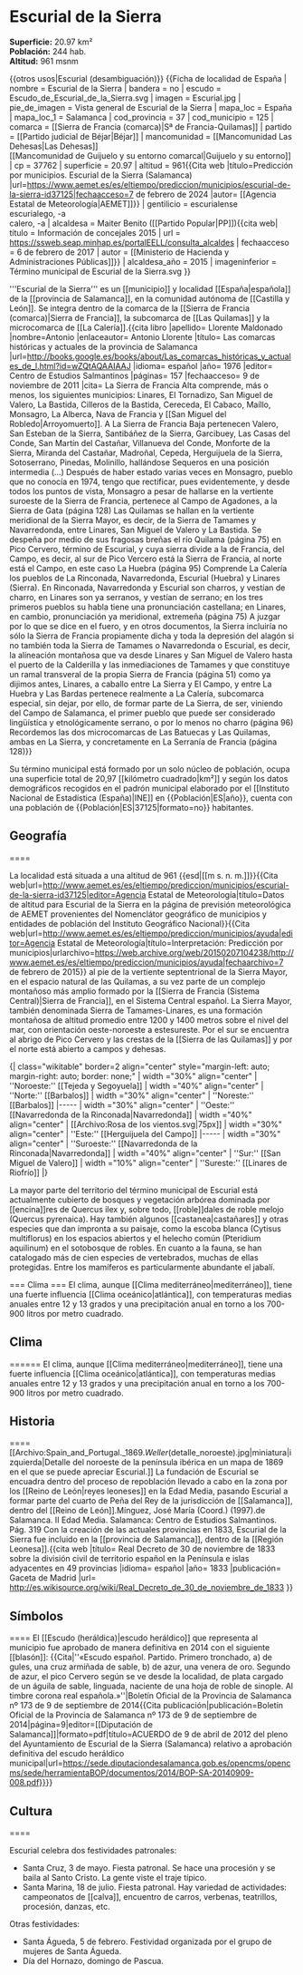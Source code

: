 # Escurial de la Sierra

**Superficie:** 20.97 km²  
**Población:** 244 hab.  
**Altitud:** 961 msnm  

{{otros usos|Escurial (desambiguación)}}
{{Ficha de localidad de España
| nombre = Escurial de la Sierra
| bandera = no
| escudo = Escudo_de_Escurial_de_la_Sierra.svg
| imagen = Escurial.jpg
| pie_de_imagen = Vista general de Escurial de la Sierra
| mapa_loc = España
| mapa_loc_1 = Salamanca
| cod_provincia = 37
| cod_municipio = 125
| comarca = [[Sierra de Francia (comarca)|Sª de Francia-Quilamas]]
| partido = [[Partido judicial de Béjar|Béjar]]
| mancomunidad = [[Mancomunidad Las Dehesas|Las Dehesas]]<br>[[Mancomunidad de Guijuelo y su entorno comarcal|Guijuelo y su entorno]]
| cp = 37762
| superficie = 20.97
| altitud = 961<ref>{{Cita web |título=Predicción por municipios. Escurial de la Sierra (Salamanca) |url=https://www.aemet.es/es/eltiempo/prediccion/municipios/escurial-de-la-sierra-id37125|fechaacceso=7 de febrero de 2024 |autor= [[Agencia Estatal de Meteorología|AEMET]]}}</ref>
| gentilicio = escurialense<br>escurialego, -a<br>calero, -a
| alcaldesa = Maiter Benito ([[Partido Popular|PP]])<ref>{{cita web| título = Información de concejales 2015 | url = https://ssweb.seap.minhap.es/portalEELL/consulta_alcaldes | fechaacceso = 6 de febrero de 2017 | autor = [[Ministerio de Hacienda y Administraciones Públicas]]}}</ref>
| alcaldesa_año = 2015
| imageninferior = Término municipal de Escurial de la Sierra.svg
}}

'''Escurial de la Sierra''' es un [[municipio]] y localidad [[España|española]] de la [[provincia de Salamanca]], en la comunidad autónoma de [[Castilla y León]]. Se integra dentro de la comarca de la [[Sierra de Francia (comarca)|Sierra de Francia]], la subcomarca de [[Las Quilamas]] y la microcomarca de [[La Calería]].<ref name=ref_duplicada_1>{{cita libro |apellido= Llorente Maldonado |nombre=Antonio |enlaceautor= Antonio Llorente |título= Las comarcas históricas y actuales de la provincia de Salamanca |url=http://books.google.es/books/about/Las_comarcas_históricas_y_actuales_de_l.html?id=wZQtAQAAIAAJ |idioma= español |año= 1976 |editor= Centro de Estudios Salmantinos |páginas= 157 |fechaacceso= 9 de noviembre de 2011 |cita= La Sierra de Francia Alta comprende, más o menos, los siguientes municipios: Linares, El Tornadizo, San Miguel de Valero, La Bastida, Cilleros de la Bastida, Cereceda, El Cabaco, Maíllo, Monsagro, La Alberca, Nava de Francia y [[San Miguel del Robledo|Arroyomuerto]]. A La Sierra de Francia Baja pertenecen Valero, San Esteban de la Sierra, Santibáñez de la Sierra, Garcibuey, Las Casas del Conde, San Martín del Castañar, Villanueva del Conde, Monforte de la Sierra, Miranda del Castañar, Madroñal, Cepeda, Herguijuela de la Sierra, Sotoserrano, Pinedas, Molinillo, hallándose Sequeros en una posición intermedia (...) Después de haber estado varias veces en Monsagro, pueblo que no conocía en 1974, tengo que rectificar, pues evidentemente, y desde todos los puntos de vista, Monsagro a pesar de hallarse en la vertiente suroeste de la Sierra de Francia, pertenece al Campo de Agadones, a la Sierra de Gata (página 128) Las Quilamas se hallan en la vertiente meridional de la Sierra Mayor, es decir, de la Sierra de Tamames y Navarredonda, entre Linares, San Miguel de Valero y La Bastida. Se despeña por medio de sus fragosas breñas el río Quilama (página 75) en Pico Cervero, término de Escurial, y cuya sierra divide a la de Francia, del Campo, es decir, al sur de Pico Vercero está la Sierra de Francia, al norte está el Campo, en este caso La Huebra (página 95) Comprende La Calería los pueblos de La Rinconada, Navarredonda, Escurial (Huebra) y Linares (Sierra). En Rinconada, Navarredonda y Escurial son charros, y vestían de charro, en Linares son ya serranos, y vestían de serrano; en los tres primeros pueblos su habla tiene una pronunciación castellana; en Linares, en cambio, pronunciación ya meridional, extremeña (página 75) A juzgar por lo que se dice en el fuero, y en otros documentos, la Sierra incluiría no sólo la Sierra de Francia propiamente dicha y toda la depresión del alagón si no también toda la Sierra de Tamames o Navarredonda o Escurial, es decir, la alineación montañosa que va desde Linares y San Miguel de Valero hasta el puerto de la Calderilla y las inmediaciones de Tamames y que constituye un ramal transveral de la propia Sierra de Francia (página 51) como ya dijimos antes, Linares, a caballo entre La Sierra y El Campo, y entre La Huebra y Las Bardas pertenece realmente a La Calería, subcomarca especial, sin dejar, por ello, de formar parte de La Sierra, de ser, viniendo del Campo de Salamanca, el primer pueblo que puede ser considerado lingüística y etnológicamente serrano, o por lo menos no charro (página 96) Recordemos las dos microcomarcas de Las Batuecas y Las Quilamas, ambas en La Sierra, y concretamente en La Serranía de Francia (página 128)}}</ref>

Su término municipal está formado por un solo núcleo de población, ocupa una superficie total de 20,97&nbsp;[[kilómetro cuadrado|km²]] y según los datos demográficos recogidos en el padrón municipal elaborado por el [[Instituto Nacional de Estadística (España)|INE]] en {{Población|ES|año}}, cuenta con una población de {{Población|ES|37125|formato=no}} habitantes.

## Geografía

====

La localidad está situada a una altitud de 961&nbsp;{{esd|[[m s. n. m.]]}}<ref name=altitud>{{Cita web|url=http://www.aemet.es/es/eltiempo/prediccion/municipios/escurial-de-la-sierra-id37125|editor=Agencia Estatal de Meteorología|título=Datos de altitud para Escurial de la Sierra en la página de previsión meteorológica de AEMET provenientes del Nomenclátor geográfico de municipios y entidades de población del Instituto Geográfico Nacional}}</ref><ref>{{Cita web|url=http://www.aemet.es/es/eltiempo/prediccion/municipios/ayuda|editor=Agencia Estatal de Meteorología|título=Interpretación: Predicción por municipios|urlarchivo=https://web.archive.org/web/20150207104238/http://www.aemet.es/es/eltiempo/prediccion/municipios/ayuda|fechaarchivo=7 de febrero de 2015}}</ref> al pie de la vertiente septentrional de la Sierra Mayor, en el espacio natural de las Quilamas, a su vez parte de un complejo montañoso más amplio formado por la [[Sierra de Francia (Sistema Central)|Sierra de Francia]], en el Sistema Central español. La Sierra Mayor, también denominada Sierra de Tamames-Linares, es una formación montañosa de altitud promedio entre 1200 y 1400 metros sobre el nivel del mar, con orientación oeste-noroeste a estesureste. Por el sur se encuentra al abrigo de Pico Cervero y las crestas de la [[Sierra de las Quilamas]] y por el norte está abierto a campos y dehesas.

{| class="wikitable" border=2 align="center" style="margin-left: auto; margin-right: auto; border: none;"
| width ="30%" align="center" | ''Noroeste:'' [[Tejeda y Segoyuela]]
| width ="40%" align="center" | ''Norte:'' [[Barbalos]]
| width ="30%" align="center" | ''Noreste:'' [[Barbalos]]
|-----
| width ="30%" align="center" | ''Oeste:'' [[Navarredonda de la Rinconada|Navarredonda]]
| width ="40%" align="center" | [[Archivo:Rosa de los vientos.svg|75px]]
| width ="30%" align="center" | ''Este:'' [[Herguijuela del Campo]]
|-----
| width ="30%" align="center" | ''Suroeste:'' [[Navarredonda de la Rinconada|Navarredonda]]
| width ="40%" align="center" | ''Sur:'' [[San Miguel de Valero]]
| width ="10%" align="center" | ''Sureste:'' [[Linares de Riofrío]]
|}

La mayor parte del territorio del término municipal de Escurial está actualmente cubierto de bosques y vegetación arbórea dominada por [[encina]]res de Quercus ilex y, sobre todo, [[roble]]dales de roble melojo (Quercus pyrenaica). Hay también algunos [[castanea|castañares]] y otras especies que dan impronta a su paisaje, como la escoba blanca (Cytisus multiflorus) en los espacios abiertos y el helecho común (Pteridium aquilinum) en el sotobosque de robles. En cuanto a la fauna, se han catalogado más de cien especies de vertebrados, muchas de ellas protegidas. Entre los mamíferos es particularmente abundante el jabalí.

=== Clima ===
El clima, aunque [[Clima mediterráneo|mediterráneo]], tiene una fuerte influencia [[Clima oceánico|atlántica]], con temperaturas medias anuales entre 12 y 13 grados y una precipitación anual en torno a los 700-900 litros por metro cuadrado.

## Clima

======
El clima, aunque [[Clima mediterráneo|mediterráneo]], tiene una fuerte influencia [[Clima oceánico|atlántica]], con temperaturas medias anuales entre 12 y 13 grados y una precipitación anual en torno a los 700-900 litros por metro cuadrado.

## Historia

====
[[Archivo:Spain_and_Portugal._1869._Weller_(detalle_noroeste).jpg|miniatura|izquierda|Detalle del noroeste de la península ibérica en un mapa de 1869 en el que se puede apreciar Escurial.]]
La fundación de Escurial se encuadra dentro del proceso de repoblación llevado a cabo en la zona por los [[Reino de León|reyes leoneses]] en la Edad Media, pasando Escurial a formar parte del cuarto de Peña del Rey de la jurisdicción de [[Salamanca]], dentro del [[Reino de León]].<ref>Mínguez, José María (Coord.) (1997).de Salamanca. II Edad Media. Salamanca: Centro de Estudios Salmantinos. Pág. 319</ref> Con la creación de las actuales provincias en 1833, Escurial de la Sierra fue incluido en la [[provincia de Salamanca]], dentro de la [[Región Leonesa]].<ref>{{cita web |título= Real Decreto de 30 de noviembre de 1833 sobre la división civil de territorio español en la Península e islas adyacentes en 49 provincias |idioma= español |año= 1833 |publicación= Gaceta de Madrid |url= http://es.wikisource.org/wiki/Real_Decreto_de_30_de_noviembre_de_1833 }}</ref>

## Símbolos

====
El [[Escudo (heráldica)|escudo heráldico]] que representa al municipio fue aprobado de manera definitiva en 2014 con el siguiente [[blasón]]:
{{Cita|''«Escudo español. Partido. Primero tronchado, a) de gules, una cruz armiñada de sable, b) de azur, una venera de oro. Segundo de azur, el pico Cervero según se ve desde la localidad, de plata cargado de un águila de sable, linguada, naciente de una hoja de roble de sinople. Al timbre corona real española.»''|Boletín Oficial de la Provincia de Salamanca nº 173 de 9 de septiembre de 2014<ref>{{Cita publicación|publicación=Boletín Oficial de la Provincia de Salamanca nº 173 de 9 de septiembre de 2014|página=9|editor=[[Diputación de Salamanca]]|formato=pdf|título=ACUERDO de 9 de abril de 2012 del pleno del Ayuntamiento de Escurial de la Sierra (Salamanca) relativo a aprobación definitiva del escudo heráldico municipal|url=https://sede.diputaciondesalamanca.gob.es/opencms/opencms/sede/herramientaBOP/documentos/2014/BOP-SA-20140909-008.pdf}}</ref>}}

## Cultura

====

Escurial celebra dos festividades patronales:
* Santa Cruz, 3 de mayo. Fiesta patronal. Se hace una procesión y se baila al Santo Cristo. La gente viste el traje típico.
* Santa Marina, 18 de julio. Fiesta patronal. Hay variedad de actividades: campeonatos de [[calva]], encuentro de carros, verbenas, teatrillos, procesión, danzas, etc.

Otras festividades: 
* Santa Águeda, 5 de febrero. Festividad organizada por el grupo de mujeres de Santa Águeda. 
* Día del Hornazo, domingo de Pascua.